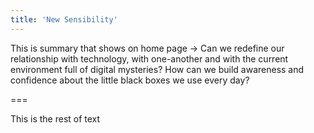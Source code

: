 ```yaml
---
title: 'New Sensibility'
---
```


This is summary that shows on home page -> Can we redefine our relationship with technology, with one-another and with the current environment full of digital mysteries? How can we build awareness and confidence about the little black boxes we use every day?

===

This is the rest of text